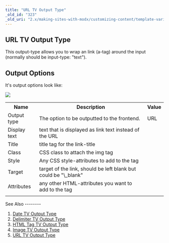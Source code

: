 ```yaml
---
title: "URL TV Output Type"
_old_id: "323"
_old_uri: "2.x/making-sites-with-modx/customizing-content/template-variables/template-variable-output-types/url-tv-output-type"
---
```


URL TV Output Type
------------------

This output-type allows you to wrap an link (a-tag) around the input (normally should be input-type: "text").

Output Options
--------------

It's output options look like:

![](/download/attachments/35095501/tv-url-output.png?version=1&modificationDate=1308561292000)

<table><tbody><tr><th>Name</th><th>Description</th><th>Value</th></tr><tr><td>Output type</td><td>The option to be outputted to the frontend.</td><td>URL</td></tr><tr><td>Display text</td><td>text that is displayed as link text instead of the URL</td><td> </td></tr><tr><td>Title</td><td>title tag for the link-title</td><td> </td></tr><tr><td>Class</td><td>CSS class to attach the img tag   
</td><td> </td></tr><tr><td>Style</td><td>Any CSS style-attributes to add to the tag   
</td><td> </td></tr><tr><td>Target</td><td>target of the link, should be left blank but could be "\_blank"</td><td> </td></tr><tr><td>Attributes</td><td>any other HTML-attributes you want to add to the tag</td><td> </td></tr><tr><td> </td><td> </td><td> </td></tr></tbody></table>See Also
--------

1. [Date TV Output Type](making-sites-with-modx/customizing-content/template-variables/template-variable-output-types/date-tv-output-type)
2. [Delimiter TV Output Type](making-sites-with-modx/customizing-content/template-variables/template-variable-output-types/delimiter-tv-output-type)
3. [HTML Tag TV Output Type](making-sites-with-modx/customizing-content/template-variables/template-variable-output-types/html-tag-tv-output-type)
4. [Image TV Output Type](making-sites-with-modx/customizing-content/template-variables/template-variable-output-types/image-tv-output-type)
5. [URL TV Output Type](making-sites-with-modx/customizing-content/template-variables/template-variable-output-types/url-tv-output-type)